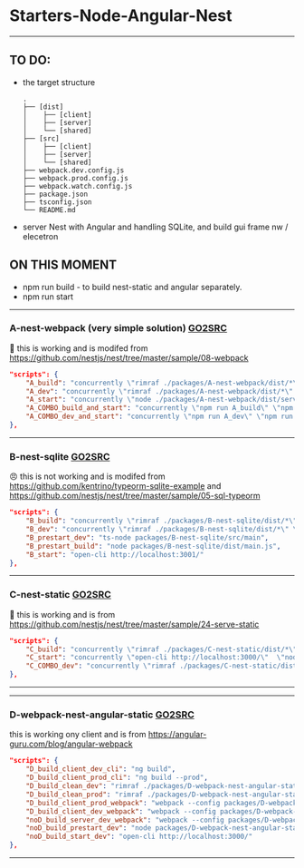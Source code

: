 # Starters-Node-Angular-Nest

----
## TO DO:
- the target structure
    ```
    .
    ├── [dist]
    │    ├── [client]
    │    ├── [server]
    │    └── [shared]
    ├── [src]
    │    ├── [client]
    │    ├── [server]
    │    └── [shared]
    ├── webpack.dev.config.js
    ├── webpack.prod.config.js
    ├── webpack.watch.config.js
    ├── package.json
    ├── tsconfig.json
    └── README.md
    ```
-  server Nest with Angular and handling SQLite, and build gui frame nw / elecetron

## ON THIS MOMENT
- npm run build - to build nest-static and angular separately.
- npm run start
----

### A-nest-webpack (very simple solution) [GO2SRC](https://github.com/CisSasGot/Starters-Node-Angular-Nest/tree/master/packages/A-nest-webpack)
:beers: this is working and is modifed from https://github.com/nestjs/nest/tree/master/sample/08-webpack
```JSON
"scripts": {
    "A_build": "concurrently \"rimraf ./packages/A-nest-webpack/dist/*\" \"webpack --config packages/A-nest-webpack/webpack.config.js\"",
    "A_dev": "concurrently \"rimraf ./packages/A-nest-webpack/dist/*\" \"webpack --config packages/A-nest-webpack/webpack.config.js --watch\"",
    "A_start": "concurrently \"node ./packages/A-nest-webpack/dist/server\" \"open-cli http://localhost:3000/\"",
    "A_COMBO_build_and_start": "concurrently \"npm run A_build\" \"npm run A_start\"",
    "A_COMBO_dev_and_start": "concurrently \"npm run A_dev\" \"npm run A_start\""
},
```
----

### B-nest-sqlite [GO2SRC](https://github.com/CisSasGot/Starters-Node-Angular-Nest/tree/master/packages/B-nest-sqlite)
:angry: this is not working and is modifed from https://github.com/kentrino/typeorm-sqlite-example and https://github.com/nestjs/nest/tree/master/sample/05-sql-typeorm
```JSON
"scripts": {
    "B_build": "concurrently \"rimraf ./packages/B-nest-sqlite/dist/*\" \"rimraf ./packages/B-nest-sqlite/data/*\"  \"tsc -p packages/B-nest-sqlite/tsconfig.build.json\"",
    "B_dev": "concurrently \"rimraf ./packages/B-nest-sqlite/dist/*\" \"rimraf ./packages/B-nest-sqlite/data/*\"  \"ts-node packages/B-nest-sqlite/src/main\"",
    "B_prestart_dev": "ts-node packages/B-nest-sqlite/src/main",
    "B_prestart_build": "node packages/B-nest-sqlite/dist/main.js",
    "B_start": "open-cli http://localhost:3001/"
},
```
----
### C-nest-static [GO2SRC](https://github.com/CisSasGot/Starters-Node-Angular-Nest/tree/master/packages/C-nest-static)
:beers: this is working and is from https://github.com/nestjs/nest/tree/master/sample/24-serve-static

```JSON
"scripts": {
    "C_build": "concurrently \"rimraf ./packages/C-nest-static/dist/*\"  \"tsc -p packages/C-nest-static/tsconfig.build.json\"",
    "C_start": "concurrently \"open-cli http://localhost:3000/\"  \"node packages/C-nest-static/dist/main.js\"",
    "C_COMBO_dev": "concurrently \"rimraf ./packages/C-nest-static/dist/*\" \"open-cli http://localhost:3000/\" \"ts-node -p packages/C-nest-static/src/main\" "
},
```
----
----
### D-webpack-nest-angular-static [GO2SRC](https://github.com/CisSasGot/Starters-Node-Angular-Nest/tree/master/packages/D-webpack-nest-angular-static)
this is working ony client and  is from https://angular-guru.com/blog/angular-webpack

```JSON
"scripts": {
    "D_build_client_dev_cli": "ng build",
    "D_build_client_prod_cli": "ng build --prod",
    "D_build_clean_dev": "rimraf ./packages/D-webpack-nest-angular-static/build/dev/*",
    "D_build_clean_prod": "rimraf ./packages/D-webpack-nest-angular-static/build/dev/*",
    "D_build_client_prod_webpack": "webpack --config packages/D-webpack-nest-angular-static/client/webpack.production.config.js",
    "D_build_client_dev_webpack": "webpack --config packages/D-webpack-nest-angular-static/client/webpack.config.js",
    "noD_build_server_dev_webpack": "webpack --config packages/D-webpack-nest-angular-static/server/webpack.config.js",
    "noD_build_prestart_dev": "node packages/D-webpack-nest-angular-static/build/dev/server.js",
    "noD_build_start_dev": "open-cli http://localhost:3000/"
},
```
----

